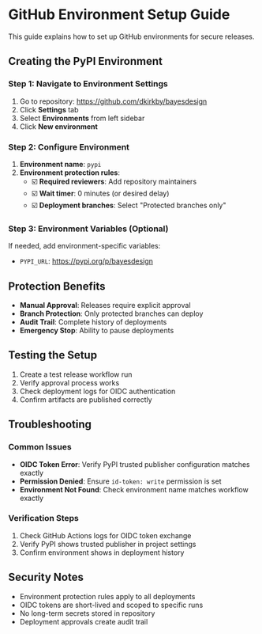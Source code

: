 # GitHub Environment Setup Guide

This guide explains how to set up GitHub environments for secure releases.

## Creating the PyPI Environment

### Step 1: Navigate to Environment Settings
1. Go to repository: https://github.com/dkirkby/bayesdesign
2. Click **Settings** tab
3. Select **Environments** from left sidebar
4. Click **New environment**

### Step 2: Configure Environment
1. **Environment name**: `pypi`
2. **Environment protection rules**:
   - ☑️ **Required reviewers**: Add repository maintainers
   - ☑️ **Wait timer**: 0 minutes (or desired delay)
   - ☑️ **Deployment branches**: Select "Protected branches only"

### Step 3: Environment Variables (Optional)
If needed, add environment-specific variables:
- `PYPI_URL`: https://pypi.org/p/bayesdesign

## Protection Benefits

- **Manual Approval**: Releases require explicit approval
- **Branch Protection**: Only protected branches can deploy
- **Audit Trail**: Complete history of deployments
- **Emergency Stop**: Ability to pause deployments

## Testing the Setup

1. Create a test release workflow run
2. Verify approval process works
3. Check deployment logs for OIDC authentication
4. Confirm artifacts are published correctly

## Troubleshooting

### Common Issues
- **OIDC Token Error**: Verify PyPI trusted publisher configuration matches exactly
- **Permission Denied**: Ensure `id-token: write` permission is set
- **Environment Not Found**: Check environment name matches workflow exactly

### Verification Steps
1. Check GitHub Actions logs for OIDC token exchange
2. Verify PyPI shows trusted publisher in project settings
3. Confirm environment shows in deployment history

## Security Notes

- Environment protection rules apply to all deployments
- OIDC tokens are short-lived and scoped to specific runs
- No long-term secrets stored in repository
- Deployment approvals create audit trail